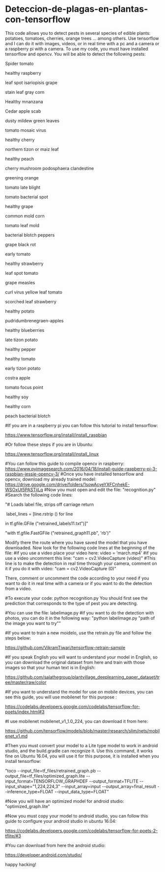 # Deteccion-de-plagas-en-plantas-con-tensorflow
This code allows you to detect pests in several species of edible plants: potatoes, tomatoes, cherries, orange trees ... among others. Use tensorflow and I can do it with images, videos, or in real time with a pc and a camera or a raspberry pi with a camera.
To use my code, you must have installed tensorflow and opencv.
You will be able to detect the following pests:

Spider tomato

healthy raspberry

leaf spot isariopisis grape

stain leaf gray corn

Healthy mnanzana

Cedar apple scab

dusty mildew green leaves

tomato mosaic virus

healthy cherry

northern tizon or maiz leaf

healthy peach

cherry mushroom podosphaera clandestine

greening orange

tomato late blight

tomato bacterial spot

healthy grape

common mold corn

tomato leaf mold

bacterial blotch peppers

grape black rot

early tomato

healthy strawberry

leaf spot tomato

grape measles

curl virus yellow leaf tomato

scorched leaf strawberry

healthy potato

pudridumbrenegraen-apples

healthy blueberries

late tizon potato

healthy pepper

healthy tomato

early tizon potato

costra apple

tomato focus point

healthy soy

healthy corn

peach bacterial blotch

#If you are in a raspberry pi you can follow this tutorial to install tensorflow:

https://www.tensorflow.org/install/install_raspbian

#Or follow these steps if you are in Ubuntu:

https://www.tensorflow.org/install/install_linux

#You can follow this guide to compile opencv in raspberry:
https://www.pyimagesearch.com/2016/04/18/install-guide-raspberry-pi-3-raspbian-jessie-opencv-3/
#Once you have installed tensorflow and opencv, download my already trained model:
https://drive.google.com/drive/folders/1sowAcyeYXFCnhekE-WSOxUt5PASTijLq
#Now you must open and edit the file: 
"recognition.py"
#Search the following code lines:


"# Loads label file, strips off carriage return

 label_lines = [line.rstrip () for line

 in tf.gfile.GFile ("retrained_labels11.txt")]"



"with tf.gfile.FastGFile ("retrained_graph11.pb", 'rb')"

Modify there the route where you have saved the model that you have downloaded.
Now look for the following code lines at the beginning of the file:
#if you use a video place your video here:
video = 'march.mp4'
#if you use a video uncomment this line:
 "cam = cv2.VideoCapture (video)"
#This line is to make the detection in real time through your camera, comment on it if you do it with video:
 "cam = cv2.VideoCapture (0)"

There, comment or uncomment the code according to your need if you want to do it in real time with a camera or if you want to do the detection from a video.

#To execute your code:
python recognition.py
You should first see the prediction that corresponds to the type of pest you are detecting.


#You can use the file: 
labelimage.py 
#if you want to do the detection with photos, you can do it in the following way:
"python labelimage.py "path of the image you want to try""

#If you want to train a new moidelo, use the retrain.py file and follow the steps below:

https://github.com/VikramTiwari/tensorflow-retrain-sample


#If you speak English you will want to understand your model in English, so you can download the original dataset from here and train with those images so that your human text is in English:

https://github.com/salathegroup/plantvillage_deeplearning_paper_dataset/tree/master/raw/color


#If you want to understand the model for use on mobile devices, you can see this guide, you will use mobilenet for this purpose :

https://codelabs.developers.google.com/codelabs/tensorflow-for-poets/index.html#3


#I use mobilenet mobilenet_v1_1.0_224, you can download it from here:

https://github.com/tensorflow/models/blob/master/research/slim/nets/mobilenet_v1.md


#Then you must convert your model to a Lite type model to work in android studio, and the build.gradle can recognize it. Use this command, it works fine on Ubuntu 16.04, you will use it for this purpose, it is installed when you install tensorflow:

"toco --input_file=tf_files/retrained_graph.pb --output_file=tf_files/optimized_graph.lite --input_format=TENSORFLOW_GRAPHDEF 
--output_format=TFLITE --input_shape="1,224,224,3" --input_array=input --output_array=final_result --inference_type=FLOAT --input_data_type=FLOAT"

#Now you will have an optimized model for android studio: 
"optimized_graph.lite"


#Now you must copy your model to android studio, you can follow this guide to configure your android studio in ubuntu 16.04:

https://codelabs.developers.google.com/codelabs/tensorflow-for-poets-2-tflite/#3


#You can download from here the android studio:

https://developer.android.com/studio/









happy hacking!




